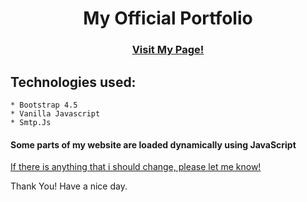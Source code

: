 <h1 align="center">My Official Portfolio </h1>

<h3 align="center"><a href="https://sajjathossain.github.io/Portfolio/" >Visit My Page!</a></h3>

## Technologies used:
```
* Bootstrap 4.5
* Vanilla Javascript
* Smtp.Js
```

#### Some parts of my website are loaded dynamically using JavaScript

[If there is anything that i should change, please let me know!]()

Thank You! Have a nice day.